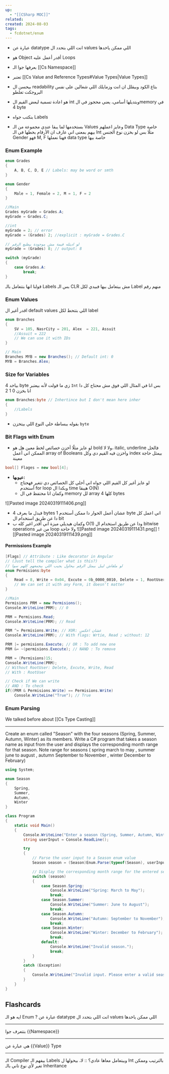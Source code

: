 ```yaml
---
up:
  - "[[CSharp MOC]]"
related: 
created: 2024-08-03
tags:
  - fcdotnet/enum
---
```


- عبارة عن datatype انت اللي بتحدد ال values اللي ممكن ياخدها 
- هو Object أقدر أعمل عليه Loops
- بعرفها جوا الـ [[Cs Namespace]] 
- تعتبر [[Cs Value and Reference Types#Value Types|Value Types]]
- بيحسن ال readability بتاع الكود وبيقلل ان انت وزمايلك اللي شغالين على نفس البروجكت تغلطو
- هو اعادة تسمية لبعض القيم ال int وبتديلها أسامي، يعني محجوز في الmemory في 4 byte 
- بنكتب جواه Labels

- بستخدمها لما يبقا عندي مجموعة من الـ Values وعايز اعملهم Data Type خاصة بيهم 
  بمعنى اني عارف ان الأرقام بحطها في الـ Int مثلًا بس لو بخزن نوع الجنس Gender فهو M, F فهنا نعملها data type خاصة بيها
### Enum Example
```cs
enum Grades
{
	A, B, C, D, E // Labels: may be word or smth
}

enum Gender
{
	Male = 1, Female = 2, M = 1, F = 2
}

//Main
Grades myGrade = Grades.A;
myGrade = Grades.C;

//int
myGrade = 2; // error
myGrade = (Grades) 2; //explicit : myGrade = Grades.C

// لو اديتله قيمة مش موجودة بيطبع الرقم
myGrade = (Grades) 8; // output: 8

switch (myGrade)
{
	case Grades.A:
		break;
}
```
قولنا انها بتتعامل بالـ Labels بس الـ CLR مش بيتعامل بيها فبيدي لكل Label منهم رقم
### Enum Values
اقدر أغير ال default values اللي بتتحط لكل label
```cs
enum Branches
{
	SV = 105, NasrCity = 201, Alex  = 221, Assuit
	//Assuit = 222
	// We can use it with IDs
}

// Main
Branches MYB = new Branches(); // Default int: 0
MYB = Branches.Alex;
```
### Size for Variables 
بياخد 4 byte زي ما قولت لأنه بيعتبر `Int` بس انا في المثال اللي فوق مش محتاج كل دا انا بخزن 0 1 2
```cs
enum Branches:byte // Inhertince but I don't mean here inher
{
	//Labels
}
```
- بقوله ببساطة خلي النوع اللي بيتخزن `byte`
### Bit Flags with Enum
- لو عايز مثلًا أخزن خصائص لخط معين هل هو  bold ولا لا، italic, underline
	فالحل الممكن اني أعمل array of Booleans واخزن فيه القيم دي وكل index بيمثل حاجة معينة
```cs
bool[] Flages = new bool[4];
```
- **عيوبها:**
	- لو عايز أغير كل القيم اللي جواه اني أخلي كل الخصائص دي تتغير فهحتاج أستخدم for loop وبكدا ال time هيبقا O(N) 
	- وكمان انا محتفظ في ال memory لل array كلها 4 bytes

![[Pasted image 20240319111406.png]]

- فبدل ما بعرف 4 bytes عشان أعمل الحوار دا ممكن أستخدم 1 byte اني اعمل كل دا عن طريق استخدام ال bit 
- وكمان هيديلي ميزة اني أقدر اغير كله ب O(1) ودا عن طريق استخدام ال bitwise operations من غير loop ولا حاجة
![[Pasted image 20240319111431.png]]
![[Pasted image 20240319111439.png]]
#### Permissions Example
```cs
[Flags] // Attribute : Like decorator in Angular 
// (Just tell the compiler what is this?)
// لو ملقاش ليبل بيمثل الرقم بيحاول يجيب اللي بيجمعهم كلهم سوا
enum Permisions:byte
{
    Read = 8, Write = 0x04, Excute = 0b_0000_0010, Delete = 1, RootUser = 15
    // We can set it with any Form, it doesn't matter
}

//Main
Permisions PRM = new Permisions();
Console.WriteLine(PRM); // 0

PRM = Permisions.Read;
Console.WriteLine(PRM); // Read

PRM ^= Permisions.Write; // XOR: عشان اعكس
Console.WriteLine(PRM); // With flags: Wrtie, Read ; without: 12

PRM |= permisions.Execute; // OR : To add new one
PRM &= ~(permisions.Execute); // NAND : To remove

PRM = (Permisions)15;
Console.WriteLine(PRM);
// Without RootUser: Delete, Excute, Write, Read
// With : RootUser

// Check if We can write
// AND : To check
if((PRM & Permisions.Write) == Permisions.Write) 
    Console.WriteLine("True"); // True
```

### Enum Parsing
We talked before about [[Cs Type Casting]]

---
Create an enum called "Season" with the four seasons (Spring, Summer, Autumn, Winter) as its members. Write a C# program that takes a season name as input from the user and displays the corresponding month range for that season. Note range for seasons ( spring march to may , summer june to august , autumn September to November , winter December to February)

```cs
using System;

enum Season
{
    Spring,
    Summer,
    Autumn,
    Winter
}

class Program
{
    static void Main()
    {
        Console.WriteLine("Enter a season (Spring, Summer, Autumn, Winter):");
        string userInput = Console.ReadLine();

        try
        {
            // Parse the user input to a Season enum value
            Season season = (Season)Enum.Parse(typeof(Season), userInput, true);

            // Display the corresponding month range for the entered season
            switch (season)
            {
                case Season.Spring:
                    Console.WriteLine("Spring: March to May");
                    break;
                case Season.Summer:
                    Console.WriteLine("Summer: June to August");
                    break;
                case Season.Autumn:
                    Console.WriteLine("Autumn: September to November");
                    break;
                case Season.Winter:
                    Console.WriteLine("Winter: December to February");
                    break;
                default:
                    Console.WriteLine("Invalid season.");
                    break;
            }
        }
        catch (Exception)
        {
            Console.WriteLine("Invalid input. Please enter a valid season name.");
        }
    }
}

```
## Flashcards
ايه هو الـ Enum
?
عبارة عن datatype انت اللي بتحدد ال values اللي ممكن ياخدها 

---
بتتعرف جوا {{Namespace}}

---
هي عبارة عن {{Value}} Type

---
الـ Compiler بيفهم الـ Labels وبيتعامل معاها عادي؟ :: لا، بيحولها ل Int بالترتيب وممكن تغير لأي نوع تاني بالـ Inheritance